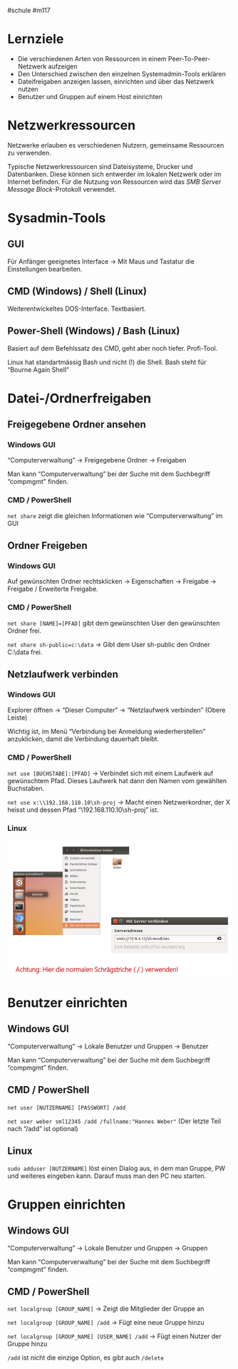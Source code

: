 #schule 
#m117

# Lernziele

- Die verschiedenen Arten von Ressourcen in einem Peer-To-Peer-Netzwerk aufzeigen
- Den Unterschied zwischen den einzelnen Systemadmin-Tools erklären
- Dateifreigaben anzeigen lassen, einrichten und über das Netzwerk nutzen
- Benutzer und Gruppen auf einem Host einrichten

# Netzwerkressourcen

Netzwerke erlauben es verschiedenen Nutzern, gemeinsame Ressourcen zu verwenden. 

Typische Netzwerkressourcen sind Dateisysteme, Drucker und Datenbanken. Diese können sich entwerder im lokalen Netzwerk oder im Internet befinden. Für die Nutzung von Ressourcen wird das *SMB Server Message Block*-Protokoll verwendet.

# Sysadmin-Tools

## GUI

Für Anfänger geeignetes Interface → Mit Maus und Tastatur die Einstellungen bearbeiten.

## CMD (Windows) / Shell (Linux)

Weiterentwickeltes DOS-Interface. Textbasiert.

## Power-Shell (Windows) / Bash (Linux)

Basiert auf dem Befehlssatz des CMD, geht aber noch tiefer. Profi-Tool.

Linux hat standartmässig Bash und nicht (!) die Shell. Bash steht für “Bourne Again Shell”

# Datei-/Ordnerfreigaben

## Freigegebene Ordner ansehen

### Windows GUI

“Computerverwaltung” → Freigegebene Ordner → Freigaben

Man kann “Computerverwaltung” bei der Suche mit dem Suchbegriff “compmgmt” finden.

### CMD / PowerShell

`net share` zeigt die gleichen Informationen wie “Computerverwaltung” im GUI

## Ordner Freigeben

### Windows GUI

Auf gewünschten Ordner rechtsklicken → Eigenschaften → Freigabe → Freigabe / Erweiterte Freigabe.

### CMD / PowerShell

`net share [NAME]=[PFAD]` gibt dem gewünschten User den gewünschten Ordner frei. 

`net share sh-public=c:\data` → Gibt dem User sh-public den Ordner C:\data frei.

## Netzlaufwerk verbinden

### Windows GUI

Explorer öffnen → “Dieser Computer” → “Netzlaufwerk verbinden” (Obere Leiste)

Wichtig ist, im Menü “Verbindung bei Anmeldung wiederherstellen” anzuklicken, damit die Verbindung dauerhaft bleibt.

### CMD / PowerShell

`net use [BUCHSTABE]:[PFAD]` → Verbindet sich mit einem Laufwerk auf gewünschtem Pfad. Dieses Laufwerk hat dann den Namen vom gewählten Buchstaben.

`net use x:\\192.168.110.10\sh-proj` → Macht einen Netzwerkordner, der X heisst und dessen Pfad “\\192.168.110.10\sh-proj” ist.

### Linux

![Untitled](Schulmodule/M117%20-%20Netzwerke/Fotos%20&%20PDFs/Untitled%203.png)

# Benutzer einrichten

## Windows GUI

“Computerverwaltung” → Lokale Benutzer und Gruppen → Benutzer

Man kann “Computerverwaltung” bei der Suche mit dem Suchbegriff “compmgmt” finden.

## CMD / PowerShell

`net user [NUTZERNAME] [PASSWORT] /add`  

`net user weber sml12345 /add /fullname:"Hannes Weber"` (Der letzte Teil nach “/add” ist optional)

## Linux

`sudo adduser [NUTZERNAME]` löst einen Dialog aus, in dem man Gruppe, PW und weiteres eingeben kann. Darauf muss man den PC neu starten.

# Gruppen einrichten

## Windows GUI

“Computerverwaltung” → Lokale Benutzer und Gruppen → Gruppen

Man kann “Computerverwaltung” bei der Suche mit dem Suchbegriff “compmgmt” finden.

## CMD / PowerShell

`net localgroup [GROUP_NAME]` → Zeigt die Mitglieder der Gruppe an

`net localgroup [GROUP_NAME] /add` → Fügt eine neue Gruppe hinzu

`net localgroup [GROUP_NAME] [USER_NAME] /add` → Fügt einen Nutzer der Gruppe hinzu

`/add` ist nicht die einzige Option, es gibt auch `/delete`